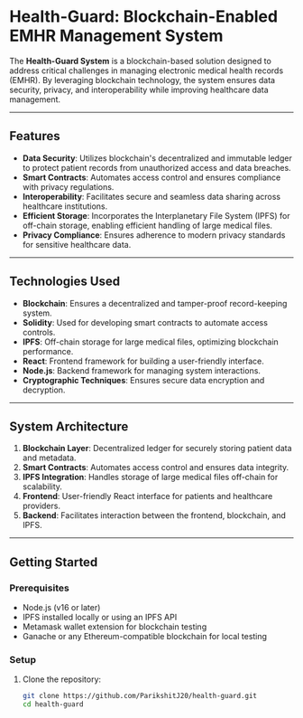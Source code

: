 # Health-Guard: Blockchain-Enabled EMHR Management System

The **Health-Guard System** is a blockchain-based solution designed to address critical challenges in managing electronic medical health records (EMHR). By leveraging blockchain technology, the system ensures data security, privacy, and interoperability while improving healthcare data management.

---

## **Features**
- **Data Security**: Utilizes blockchain's decentralized and immutable ledger to protect patient records from unauthorized access and data breaches.
- **Smart Contracts**: Automates access control and ensures compliance with privacy regulations.
- **Interoperability**: Facilitates secure and seamless data sharing across healthcare institutions.
- **Efficient Storage**: Incorporates the Interplanetary File System (IPFS) for off-chain storage, enabling efficient handling of large medical files.
- **Privacy Compliance**: Ensures adherence to modern privacy standards for sensitive healthcare data.

---

## **Technologies Used**
- **Blockchain**: Ensures a decentralized and tamper-proof record-keeping system.
- **Solidity**: Used for developing smart contracts to automate access controls.
- **IPFS**: Off-chain storage for large medical files, optimizing blockchain performance.
- **React**: Frontend framework for building a user-friendly interface.
- **Node.js**: Backend framework for managing system interactions.
- **Cryptographic Techniques**: Ensures secure data encryption and decryption.

---

## **System Architecture**
1. **Blockchain Layer**: Decentralized ledger for securely storing patient data and metadata.
2. **Smart Contracts**: Automates access control and ensures data integrity.
3. **IPFS Integration**: Handles storage of large medical files off-chain for scalability.
4. **Frontend**: User-friendly React interface for patients and healthcare providers.
5. **Backend**: Facilitates interaction between the frontend, blockchain, and IPFS.

---

## **Getting Started**

### **Prerequisites**
- Node.js (v16 or later)
- IPFS installed locally or using an IPFS API
- Metamask wallet extension for blockchain testing
- Ganache or any Ethereum-compatible blockchain for local testing

### **Setup**
1. Clone the repository:
   ```bash
   git clone https://github.com/ParikshitJ20/health-guard.git
   cd health-guard
